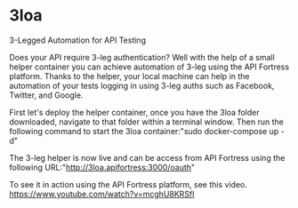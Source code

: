 # 3loa

3-Legged Automation for API Testing

Does your API require 3-leg authentication? Well with the help of a small helper container you can achieve automation of 3-leg using the API Fortress platform. Thanks to the helper, your local machine can help in the automation of your tests logging in using 3-leg auths such as Facebook, Twitter, and Google.

First let's deploy the helper container, once you have the 3loa folder downloaded, navigate to that folder within a terminal window. Then run the following command to start the 3loa container:"sudo docker-compose up -d"

The 3-leg helper is now live and can be access from API Fortress using the following URL:"http://3loa.apifortress:3000/oauth"

To see it in action using the API Fortress platform, see this video.
https://www.youtube.com/watch?v=mcghU8KRSfI
